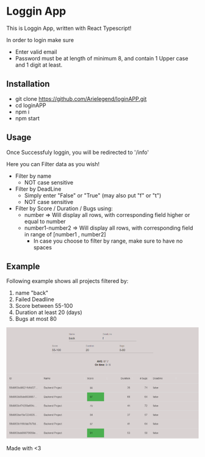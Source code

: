 # Loggin App

This is Loggin App, written with React Typescript!

In order to login make sure

- Enter valid email
- Password must be at length of minimum 8, and contain 1 Upper case and 1 digit at least.

## Installation

- git clone https://github.com/Arielegend/loginAPP.git
- cd loginAPP
- npm i
- npm start

## Usage

Once Successfuly loggin, you will be redirected to '/info'

Here you can Filter data as you wish!

- Filter by name
  - NOT case sensitive
- Filter by DeadLine
  - Simply enter "False" or "True" (may also put "f" or "t")
  - NOT case sensitive
- Filter by Score / Duration / Bugs using:
  - number => Will display all rows, with corresponding field higher or equal to number
  - number1-number2 => Will display all rows, with corresponding field in range of [number1 , number2]
    - In case you choose to filter by range, make sure to have no spaces

 
## Example
Following example shows all projects filtered by: 
1. name "back"
2. Failed Deadline
3. Score between 55-100
4. Duration at least 20 (days)
5. Bugs at most 80


![alt text](pics/example.png)


Made with <3


